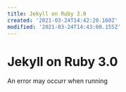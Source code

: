 ```yaml
---
title: Jekyll on Ruby 3.0
created: '2021-03-24T14:42:20.160Z'
modified: '2021-03-24T14:43:00.155Z'
---
```


# Jekyll on Ruby 3.0

An error may occurr when running 
``````
